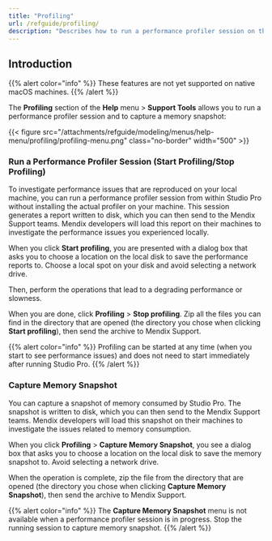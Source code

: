 ```yaml
---
title: "Profiling"
url: /refguide/profiling/
description: "Describes how to run a performance profiler session on the local machine from within Studio-Pro."
---
```


## Introduction

{{% alert color="info" %}}
These features are not yet supported on native macOS machines.
{{% /alert %}}

The **Profiling** section of the **Help** menu > **Support Tools** allows you to run a performance profiler session and to capture a memory snapshot:

{{< figure src="/attachments/refguide/modeling/menus/help-menu/profiling/profiling-menu.png" class="no-border" width="500" >}}

### Run a Performance Profiler Session (Start Profiling/Stop Profiling)

To investigate performance issues that are reproduced on your local machine, you can run a performance profiler session from within Studio Pro without installing the actual profiler on your machine. This session generates a report written to disk, which you can then send to the Mendix Support teams. Mendix developers will load this report on their machines to investigate the performance issues you experienced locally. 

When you click **Start profiling**, you are presented with a dialog box that asks you to choose a location on the local disk to save the performance reports to. Choose a local spot on your disk and avoid selecting a network drive.

Then, perform the operations that lead to a degrading performance or slowness. 

When you are done, click **Profiling** > **Stop profiling**. Zip all the files you can find in the directory that are opened (the directory you chose when clicking **Start profiling**), then send the archive to Mendix Support.

{{% alert color="info" %}}
Profiling can be started at any time (when you start to see performance issues) and does not need to start immediately after running Studio Pro.
{{% /alert %}}

### Capture Memory Snapshot

You can capture a snapshot of memory consumed by Studio Pro. The snapshot is written to disk, which you can then send to the Mendix Support teams. Mendix developers will load this snapshot on their machines to investigate the issues related to memory consumption.

When you click **Profiling** > **Capture Memory Snapshot**, you see a dialog box that asks you to choose a location on the local disk to save the memory snapshot to. Avoid selecting a network drive.

When the operation is complete, zip the file from the directory that are opened (the directory you chose when clicking **Capture Memory Snapshot**), then send the archive to Mendix Support.

{{% alert color="info" %}}
The **Capture Memory Snapshot** menu is not available when a performance profiler session is in progress. Stop the running session to capture memory snapshot.
{{% /alert %}}
